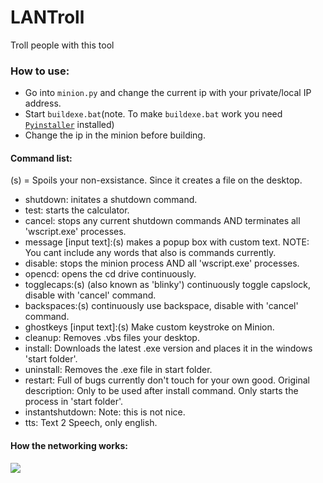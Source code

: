 # LANTroll
Troll people with this tool

### How to use:
- Go into `minion.py` and change the current ip with your private/local IP address.
- Start `buildexe.bat`(note. To make `buildexe.bat` work you need [`Pyinstaller`](www.pyinstaller.org) installed)
- Change the ip in the minion before building.

#### Command list:
(s) = Spoils your non-exsistance. Since it creates a file on the desktop.
- shutdown: initates a shutdown command.
- test: starts the calculator.
- cancel: stops any current shutdown commands AND terminates all 'wscript.exe' processes.
- message [input text]:(s) makes a popup box with custom text. NOTE: You cant include any words that also is commands currently.
- disable: stops the minion process AND all 'wscript.exe' processes.
- opencd: opens the cd drive continuously.
- togglecaps:(s) (also known as 'blinky') continuously toggle capslock, disable with 'cancel' command.
- backspaces:(s) continuously use backspace, disable with 'cancel' command.
- ghostkeys [input text]:(s) Make custom keystroke on Minion.
- cleanup: Removes .vbs files your desktop.
- install: Downloads the latest .exe version and places it in the windows 'start folder'.
- uninstall: Removes the .exe file in start folder.
- restart: Full of bugs currently don't touch for your own good. Original description: Only to be used after install command. Only starts the process in 'start folder'.
- instantshutdown: Note: this is not nice.
- tts: Text 2 Speech, only english.

#### How the networking works:

![](https://cdn.rawgit.com/kres0345/LANTroll/261cace7/LANTrollNetworkChart.png)
